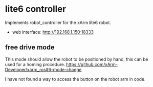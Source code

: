 # lite6 controller

Implements robot_controller for the xArm lite6 robot.

- web interface: http://192.168.1.150:18333

## free drive mode
This mode should allow the robot to be positioned by hand, this can be used for a homing procedure.
https://github.com/xArm-Developer/xarm_ros#6-mode-change

I have not found a way to access the button on the robot arm in code.
